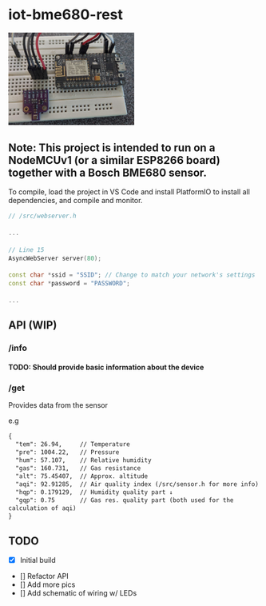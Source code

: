 # iot-bme680-rest

<img alt="An example version of the device" src="https://github.com/viktordanov/iot-bme680-rest/blob/master/nodemcuv1.jpg?raw=true" width="50%" center/>

## Note: This project is intended to run on a NodeMCUv1 (or a similar ESP8266 board) together with a Bosch BME680 sensor.

To compile, load the project in VS Code and install PlatformIO to install all dependencies, and compile and monitor.

```c++
// /src/webserver.h

...

// Line 15
AsyncWebServer server(80);

const char *ssid = "SSID"; // Change to match your network's settings
const char *password = "PASSWORD";

...

```

## API (WIP)
### /info 
#### TODO: Should provide basic information about the device

### /get
Provides data from the sensor

e.g
```jsonc
{
  "tem": 26.94,     // Temperature
  "pre": 1004.22,   // Pressure
  "hum": 57.107,    // Relative humidity
  "gas": 160.731,   // Gas resistance
  "alt": 75.45407,  // Approx. altitude
  "aqi": 92.91285,  // Air quality index (/src/sensor.h for more info)
  "hqp": 0.179129,  // Humidity quality part ↓
  "gqp": 0.75       // Gas res. quality part (both used for the calculation of aqi)
}
```

## TODO

- [x] Initial build
- [] Refactor API 
- [] Add more pics
- [] Add schematic of wiring w/ LEDs

